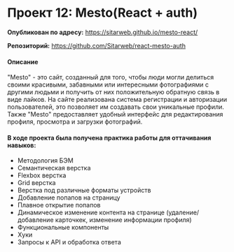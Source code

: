 # Проект 12: Mesto(React + auth)
__Опубликован по адресу:__ https://sitarweb.github.io/mesto-react/

__Репозиторий:__ https://github.com/Sitarweb/react-mesto-auth 
#### Описание
"Mesto" - это сайт, созданный для того, чтобы люди могли делиться своими красивыми, забавными или интересными фотографиями с другими людьми и получить от них положительную обратную связь в виде лайков. На сайте реализована система регистрации и авторизации пользователей, это позволяет им создавать свои уникальные профили. Также "Mesto" предоставляет удобный интерфейс для редактирования профиля, просмотра и загрузки фотографий.  
#### В ходе проекта была получена практика работы для оттачивания навыков:
* Методология БЭМ
* Семантическая верстка
* Flexbox верстка
* Grid верстка
* Верстка под различные форматы устройств
* Добавление попапов на страницу
* Плавное открытие попапов
* Динамическое изменение контента на странице (удаление/добавление карточкек, изменение информации профиля)
* Функциональные компоненты
* Хуки
* Запросы к API и обработка ответа
